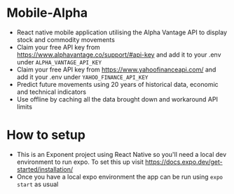 # Mobile-Alpha

- React native mobile application utilising the Alpha Vantage API to display stock and commodity movements
- Claim your free API key from https://www.alphavantage.co/support/#api-key and add it to your .env under `ALPHA_VANTAGE_API_KEY`
- Claim your free API key from https://www.yahoofinanceapi.com/ and add it your .env under `YAHOO_FINANCE_API_KEY`
- Predict future movements using 20 years of historical data, economic and technical indicators
- Use offline by caching all the data brought down and workaround API limits

# How to setup

- This is an Exponent project using React Native so you'll need a local dev environment to run expo. To set this up visit https://docs.expo.dev/get-started/installation/
- Once you have a local expo environment the app can be run using `expo start` as usual
